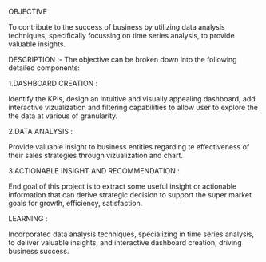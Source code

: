 OBJECTIVE 

To contribute to the success of business by utilizing data analysis techniques, specifically focussing on time series analysis, to provide valuable insights.

DESCRIPTION :-
The objective can be broken down into the following detailed components:

1.DASHBOARD CREATION : 

Identify the KPIs, design an intuitive and visually appealing dashboard, add interactive vizualization and filtering capabilities to allow user to explore the the data at various of granularity.

2.DATA ANALYSIS :

Provide valuable insight to business entities regarding te effectiveness of their sales strategies through vizualization and chart.

3.ACTIONABLE INSIGHT AND RECOMMENDATION :

End goal of this project is to extract some useful insight or actionable information that can derive strategic decision to support the super market goals for growth, efficiency, satisfaction.

LEARNING :

Incorporated data analysis techniques, specializing in time series analysis, to deliver valuable insights, and interactive dashboard creation, driving business success.

